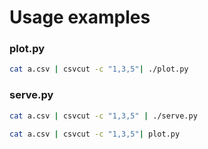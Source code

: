# Usage examples

### plot.py

```bash
cat a.csv | csvcut -c "1,3,5"| ./plot.py
```

### serve.py

```bash
cat a.csv | csvcut -c "1,3,5" | ./serve.py
```



```bash 
cat a.csv | csvcut -c "1,3,5"| plot.py
```



